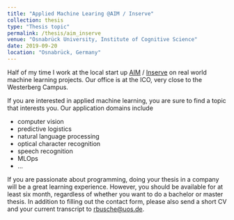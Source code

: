 ```yaml
---
title: "Applied Machine Learing @AIM / Inserve"
collection: thesis
type: "Thesis topic"
permalink: /thesis/aim_inserve
venue: "Osnabrück University, Institute of Cognitive Science"
date: 2019-09-20
location: "Osnabrück, Germany"
---
```


Half of my time I work at the local start up [AIM](https://www.agile-im.de) / [Inserve](https://inserve.de)
on real world machine learning projects. Our office is at the ICO, very close to the Westerberg Campus.

If you are interested in applied machine learning, you are sure to find a topic that interests you.
Our application domains include

* computer vision
* predictive logistics
* natural language processing
* optical character recognition
* speech recognition
* MLOps
* ...

If you are passionate about programming, doing your thesis in a company will be a great learning experience.
However, you should be available for at least six month, regardless of whether you want to do a bachelor or master thesis.
In addition to filling out the contact form, please also send a short CV and your current transcript to rbusche@uos.de.
